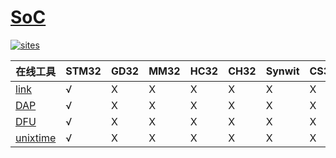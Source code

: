 # [SoC](https://github.com/SoCXin)

[![sites](http://182.61.61.133/link/resources/head.png)](http://www.SoC.xin)

| 在线工具 | STM32 | GD32 | MM32 | HC32 | CH32 | Synwit | CS32 |
| ----------- | ----- | ---- | ---- | ---- | ---- | ---- | ---- |
| [link](http://www.SoC.xin/link) | √     |  X   |  X   |  X   |  X   |  X   |  X   |
| [DAP](http://www.SoC.xin/dap)  | √     |  X   |  X   |  X   |  X   |  X   |  X   |
| [DFU](http://www.SoC.xin/dfu)  | √     |  X   |  X   |  X   |  X   |  X   |  X   |
| [unixtime](http://www.SoC.xin/timestamp) | √     |  X   |  X   |  X   |  X   |  X   |  X   |
